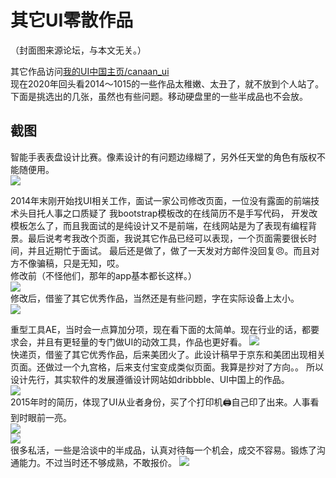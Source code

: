 其它UI零散作品
===
（封面图来源论坛，与本文无关。）  

其它作品访问[我的UI中国主页/canaan_ui](https://i.ui.cn/ucenter/145848)  
现在2020年回头看2014～1015的一些作品太稚嫩、太丑了，就不放到个人站了。下面是挑选出的几张，虽然也有些问题。移动硬盘里的一些半成品也不会放。  

## 截图
智能手表表盘设计比赛。像素设计的有问题边缘糊了，另外任天堂的角色有版权不能随便用。  
![](./images/watch_mario.png)  

2014年末刚开始找UI相关工作，面试一家公司修改页面，一位没有露面的前端技术头目托人事之口质疑了 我bootstrap模板改的在线简历不是手写代码，
开发改模板怎么了，而且我面试的是纯设计又不是前端，在线网站是为了表现有编程背景。最后说考考我改个页面，我说其它作品已经可以表现，一个页面需要很长时间，并且近期忙于面试。
最后还是做了，做了一天发对方邮件没回复😠。而且对方不像骗稿，只是无知，哎。  
修改前（不怪他们，那年的app基本都长这样。）  
![](./images/before.png)  
修改后，借鉴了其它优秀作品，当然还是有些问题，字在实际设备上太小。  
![](./images/after.jpg)  

重型工具AE，当时会一点算加分项，现在看下面的太简单。现在行业的话，都要求会，并且有更轻量的专门做UI的动效工具，作品也更好看。
![](./images/ae.gif)  
快递页，借鉴了其它优秀作品，后来美团火了。此设计稿早于京东和美团出现相关页面。还做过一个九宫格，后来支付宝变成类似页面。我算是抄对了方向。。
所以设计先行，其实软件的发展遵循设计网站如dribbble、UI中国上的作品。  
![](./images/express_delivery.jpg)  
2015年时的简历，体现了UI从业者身份，买了个打印机🖨️自己印了出来。人事看到时眼前一亮。  
![](./images/resume_english.jpg)  
![](./images/resume_20150302.jpg)  
很多私活，一些是洽谈中的半成品，认真对待每一个机会，成交不容易。锻炼了沟通能力。不过当时还不够成熟，不敢报价。
![](./images/psd_files.png)  